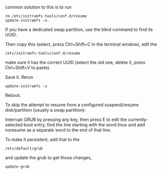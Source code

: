 common solution to this is to run

```    
rm /etc/initramfs-tools/conf.d/resume 
update-initramfs -u.
```



If you have a dedicated swap partition, use the blkid command to find its UUID.

Then copy this (select, press Ctrl+Shift+C in the terminal window), edit the 

```
/etc/initramfs-tools/conf.d/resume
```

make sure it has the correct UUID (select the old one, delete it, press Ctrl+Shift+V to paste).

Save it.
Rerun

```
update-initramfs -u
```
Reboot.


To skip the attempt to resume from a configured suspend/resume disk/partition (usually a swap partition):

Interrupt GRUB by pressing any key, then press E to edit the currently-selected boot entry, 
find the line starting with the word linux and add noresume as a separate word to the end of that line.

To make it persistent, add that to the 

```
/etc/default/grub
```

and update the grub to get those changes,

```
update-grub
```










